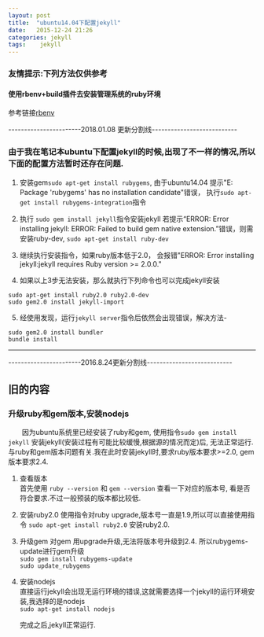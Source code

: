 ```yaml
---
layout: post
title:  "ubuntu14.04下配置jekyll"
date:   2015-12-24 21:26
categories: jekyll
tags:    jekyll
---
```


### 友情提示:下列方法仅供参考


#### 使用rbenv+build插件去安装管理系统的ruby环境
参考链接[rbenv][rbenv_url]

-----------------------2018.01.08 更新分割线---------------------------

### 由于我在笔记本ubuntu下配置jekyll的时候,出现了不一样的情况,所以下面的配置方法暂时还存在问题.  

1. 安装gem`sudo apt-get install rubygems`, 由于ubuntu14.04 提示"E: Package 'rubygems' has no installation candidate"错误，
执行`sudo apt-get install rubygems-integration`指令

2. 执行 `sudo gem install jekyll`指令安装jekyll
若提示“ERROR: Error installing jekyll: ERROR: Failed to build gem native extension.”错误，则需安装ruby-dev,
`sudo apt-get install ruby-dev`

3. 继续执行安装指令，如果ruby版本低于2.0， 会报错"ERROR: Error installing jekyll:jekyll requires Ruby version >= 2.0.0."

4. 如果以上3步无法安装，那么就执行下列命令也可以完成jekyll安装
```
sudo apt-get install ruby2.0 ruby2.0-dev
sudo gem2.0 install jekyll-import
```

5. 经使用发现，运行`jekyll server`指令后依然会出现错误，解决方法-
```
sudo gem2.0 install bundler
bundle install
```

----
-----------------------2016.8.24更新分割线---------------------------

## 旧的内容
### 升级ruby和gem版本,安装nodejs
　　因为ubuntu系统里已经安装了ruby和gem, 使用指令`sudo gem install jekyll` 安装jekyll(安装过程有可能比较缓慢,根据源的情况而定)后, 无法正常运行. 与ruby和gem版本问题有关.我在此时安装jekyll时,要求ruby版本要求>=2.0, gem版本要求2.4.


1. 查看版本  
    首先使用 `ruby --version` 和 `gem --version` 查看一下对应的版本号, 看是否符合要求.不过一般预装的版本都比较低.  
2. 安装ruby2.0
    使用指令对ruby upgrade,版本号一直是1.9,所以可以直接使用指令 `sudo apt-get install ruby2.0` 安装ruby2.0.  
3. 升级gem
   对gem 用upgrade升级,无法将版本号升级到2.4. 所以rubygems-update进行gem升级  
   `sudo gem install rubygems-update`  
   `sudo update_rubygems`  
4. 安装nodejs  
    直接运行jekyll会出现无运行环境的错误,这就需要选择一个jekyll的运行环境安装,我选择的是nodejs  
    `sudo apt-get install nodejs`  

    完成之后,jekyll正常运行.


[rbenv_url]:https://gorails.com/setup/ubuntu/14.04
